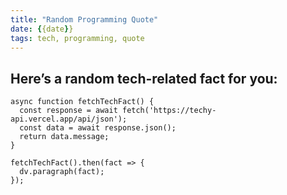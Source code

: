 ```yaml
---
title: "Random Programming Quote"
date: {{date}}
tags: tech, programming, quote
---
```

## Here’s a random tech-related fact for you:

```dataviewjs
async function fetchTechFact() {
  const response = await fetch('https://techy-api.vercel.app/api/json');
  const data = await response.json();
  return data.message;
}

fetchTechFact().then(fact => {
  dv.paragraph(fact);
});
```
